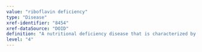 ```yaml
---
value: "riboflavin deficiency"
type: "Disease"
xref-identifier: "8454"
xref-dataSource: "DOID"
definition: "A nutritional deficiency disease that is characterized by stomatitis, cheilosis, glossitis, conjunctivitis, and anemia, develops_from vitamin B2 (riboflavin) deficiency, has_symptom red chapped lips, painful swollen tongue, sore throat, blurred vision, and fatigue, and has_material_basis_in inadequate intake, endocrine disorder, liver disorder, alcoholism, and dialysis."
level: "4"
---
```

